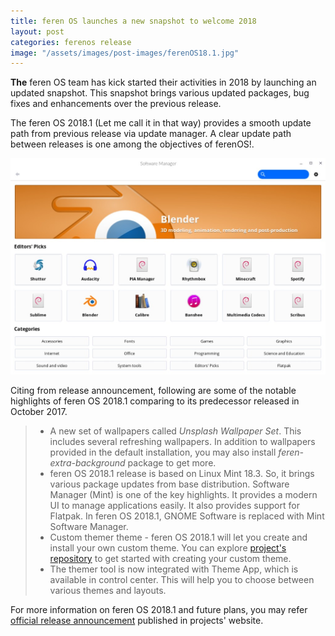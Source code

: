 ```yaml
---
title: feren OS launches a new snapshot to welcome 2018
layout: post
categories: ferenos release
image: "/assets/images/post-images/ferenOS18.1.jpg"
---
```


**The** feren OS team has kick started their activities in 2018 by launching an updated snapshot. This snapshot brings various updated packages, bug fixes and enhancements over the previous release. 

The feren OS 2018.1 (Let me call it in that way) provides a smooth update path from previous release via update manager. A clear update path between releases is one among the objectives of ferenOS!. 

![Update Software Manager in feren OS 2018.1](/assets/images/post-images/ferenOS18.1.jpg)

Citing from release announcement, following are some of the notable highlights of feren OS 2018.1 comparing to its predecessor released in October 2017.
> * A new set of wallpapers called *Unsplash Wallpaper Set*. This includes several refreshing wallpapers. In addition to wallpapers provided in the default installation, you may also install *feren-extra-background* package to get more.
> * feren OS 2018.1 release is based on Linux Mint 18.3. So, it brings various package updates from base distribution. Software Manager (Mint) is one of the key highlights. It provides a modern UI to manage applications easily. It also provides support for Flatpak. In feren OS 2018.1, GNOME Software is replaced with Mint Software Manager.
> * Custom themer theme - feren OS 2018.1 will let you create and install your own custom theme. You can explore [project's repository](https://github.com/feren/Themer-Store) to get started with creating your custom theme.
> * The themer tool is now integrated with Theme App, which is available in control center. This will help you to choose between various themes and layouts.

For more information on feren OS 2018.1 and future plans, you may refer [official release announcement](https://ferenos.weebly.com/blog/2018-kicking-off-with-yet-another-new-snapshot-changes) published in projects' website.